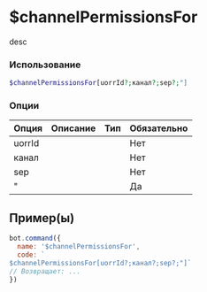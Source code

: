 # $channelPermissionsFor
desc
### Использование
```php
$channelPermissionsFor[uorrId?;канал?;sep?;"]
```

### Опции

| Опция | Описание | Тип | Обязательно |
|--------|-------------|------|----------|
| uorrId |  |  | Нет | 
| канал |  |  | Нет | 
| sep |  |  | Нет |
| " |  |  | Да |
## Пример(ы)

```javascript
bot.command({
  name: '$channelPermissionsFor',
  code: `
$channelPermissionsFor[uorrId?;канал?;sep?;"]`
// Возвращает: ...
})
```
